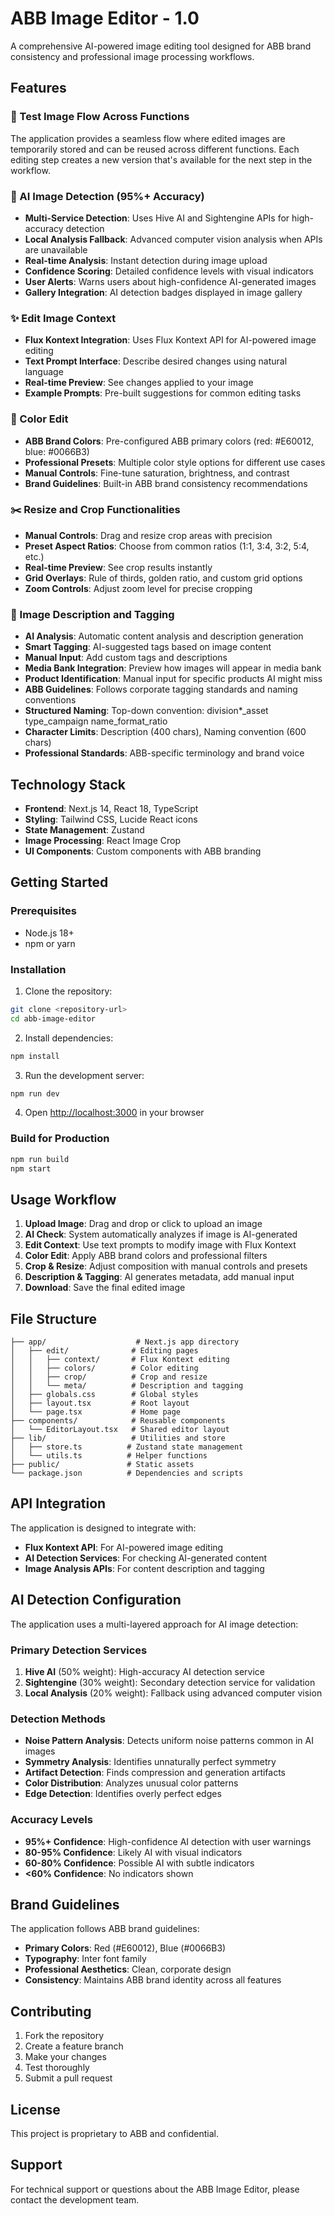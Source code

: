 # ABB Image Editor - 1.0

A comprehensive AI-powered image editing tool designed for ABB brand consistency and professional image processing workflows.

## Features

### 🚀 Test Image Flow Across Functions
The application provides a seamless flow where edited images are temporarily stored and can be reused across different functions. Each editing step creates a new version that's available for the next step in the workflow.

### 🤖 AI Image Detection (95%+ Accuracy)
- **Multi-Service Detection**: Uses Hive AI and Sightengine APIs for high-accuracy detection
- **Local Analysis Fallback**: Advanced computer vision analysis when APIs are unavailable
- **Real-time Analysis**: Instant detection during image upload
- **Confidence Scoring**: Detailed confidence levels with visual indicators
- **User Alerts**: Warns users about high-confidence AI-generated images
- **Gallery Integration**: AI detection badges displayed in image gallery

### ✨ Edit Image Context
- **Flux Kontext Integration**: Uses Flux Kontext API for AI-powered image editing
- **Text Prompt Interface**: Describe desired changes using natural language
- **Real-time Preview**: See changes applied to your image
- **Example Prompts**: Pre-built suggestions for common editing tasks

### 🎨 Color Edit
- **ABB Brand Colors**: Pre-configured ABB primary colors (red: #E60012, blue: #0066B3)
- **Professional Presets**: Multiple color style options for different use cases
- **Manual Controls**: Fine-tune saturation, brightness, and contrast
- **Brand Guidelines**: Built-in ABB brand consistency recommendations

### ✂️ Resize and Crop Functionalities
- **Manual Controls**: Drag and resize crop areas with precision
- **Preset Aspect Ratios**: Choose from common ratios (1:1, 3:4, 3:2, 5:4, etc.)
- **Real-time Preview**: See crop results instantly
- **Grid Overlays**: Rule of thirds, golden ratio, and custom grid options
- **Zoom Controls**: Adjust zoom level for precise cropping

### 📝 Image Description and Tagging
- **AI Analysis**: Automatic content analysis and description generation
- **Smart Tagging**: AI-suggested tags based on image content
- **Manual Input**: Add custom tags and descriptions
- **Media Bank Integration**: Preview how images will appear in media bank
- **Product Identification**: Manual input for specific products AI might miss
- **ABB Guidelines**: Follows corporate tagging standards and naming conventions
- **Structured Naming**: Top-down convention: division*_asset type_campaign name_format_ratio
- **Character Limits**: Description (400 chars), Naming convention (600 chars)
- **Professional Standards**: ABB-specific terminology and brand voice

## Technology Stack

- **Frontend**: Next.js 14, React 18, TypeScript
- **Styling**: Tailwind CSS, Lucide React icons
- **State Management**: Zustand
- **Image Processing**: React Image Crop
- **UI Components**: Custom components with ABB branding

## Getting Started

### Prerequisites
- Node.js 18+ 
- npm or yarn

### Installation

1. Clone the repository:
```bash
git clone <repository-url>
cd abb-image-editor
```

2. Install dependencies:
```bash
npm install
```

3. Run the development server:
```bash
npm run dev
```

4. Open [http://localhost:3000](http://localhost:3000) in your browser

### Build for Production

```bash
npm run build
npm start
```

## Usage Workflow

1. **Upload Image**: Drag and drop or click to upload an image
2. **AI Check**: System automatically analyzes if image is AI-generated
3. **Edit Context**: Use text prompts to modify image with Flux Kontext
4. **Color Edit**: Apply ABB brand colors and professional filters
5. **Crop & Resize**: Adjust composition with manual controls and presets
6. **Description & Tagging**: AI generates metadata, add manual input
7. **Download**: Save the final edited image

## File Structure

```
├── app/                    # Next.js app directory
│   ├── edit/              # Editing pages
│   │   ├── context/       # Flux Kontext editing
│   │   ├── colors/        # Color editing
│   │   ├── crop/          # Crop and resize
│   │   └── meta/          # Description and tagging
│   ├── globals.css        # Global styles
│   ├── layout.tsx         # Root layout
│   └── page.tsx           # Home page
├── components/            # Reusable components
│   └── EditorLayout.tsx   # Shared editor layout
├── lib/                   # Utilities and store
│   ├── store.ts          # Zustand state management
│   └── utils.ts          # Helper functions
├── public/               # Static assets
└── package.json          # Dependencies and scripts
```

## API Integration

The application is designed to integrate with:
- **Flux Kontext API**: For AI-powered image editing
- **AI Detection Services**: For checking AI-generated content
- **Image Analysis APIs**: For content description and tagging

## AI Detection Configuration

The application uses a multi-layered approach for AI image detection:

### Primary Detection Services
1. **Hive AI** (50% weight): High-accuracy AI detection service
2. **Sightengine** (30% weight): Secondary detection service for validation
3. **Local Analysis** (20% weight): Fallback using advanced computer vision

### Detection Methods
- **Noise Pattern Analysis**: Detects uniform noise patterns common in AI images
- **Symmetry Analysis**: Identifies unnaturally perfect symmetry
- **Artifact Detection**: Finds compression and generation artifacts
- **Color Distribution**: Analyzes unusual color patterns
- **Edge Detection**: Identifies overly perfect edges

### Accuracy Levels
- **95%+ Confidence**: High-confidence AI detection with user warnings
- **80-95% Confidence**: Likely AI with visual indicators
- **60-80% Confidence**: Possible AI with subtle indicators
- **<60% Confidence**: No indicators shown

## Brand Guidelines

The application follows ABB brand guidelines:
- **Primary Colors**: Red (#E60012), Blue (#0066B3)
- **Typography**: Inter font family
- **Professional Aesthetics**: Clean, corporate design
- **Consistency**: Maintains ABB brand identity across all features

## Contributing

1. Fork the repository
2. Create a feature branch
3. Make your changes
4. Test thoroughly
5. Submit a pull request

## License

This project is proprietary to ABB and confidential.

## Support

For technical support or questions about the ABB Image Editor, please contact the development team. 